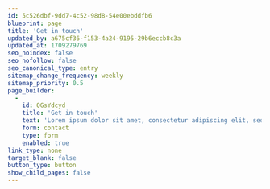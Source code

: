 ```yaml
---
id: 5c526dbf-9dd7-4c52-98d8-54e00ebddfb6
blueprint: page
title: 'Get in touch'
updated_by: a675cf36-f153-4a24-9195-29b6eccb8c3a
updated_at: 1709279769
seo_noindex: false
seo_nofollow: false
seo_canonical_type: entry
sitemap_change_frequency: weekly
sitemap_priority: 0.5
page_builder:
  -
    id: QGsYdcyd
    title: 'Get in touch'
    text: 'Lorem ipsum dolor sit amet, consectetur adipiscing elit, sed do eiusmod tempor incididunt ut labore et dolore magna aliqua.'
    form: contact
    type: form
    enabled: true
link_type: none
target_blank: false
button_type: button
show_child_pages: false
---
```

